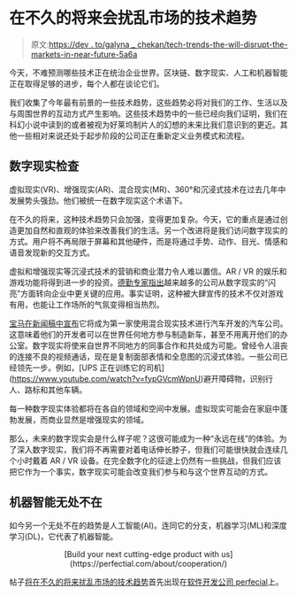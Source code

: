 # 在不久的将来会扰乱市场的技术趋势

> 原文:[https://dev . to/galyna _ chekan/tech-trends-the-will-disrupt-the-markets-in-near-future-5a6a](https://dev.to/galyna_chekan/tech-trends-that-will-disrupt-markets-in-the-nearest-future-5a6a)

今天，不难预测哪些技术正在统治企业世界。区块链、数字现实、人工和机器智能正在取得足够的进步，每个人都在谈论它们。

我们收集了今年最有前景的一些技术趋势，这些趋势必将对我们的工作、生活以及与周围世界的互动方式产生影响。这些技术趋势中的一些已经向我们证明，我们在科幻小说中读到的或者被视为好莱坞制片人的幻想的未来比我们意识到的更近。其他一些相对来说还处于起步阶段的公司正在重新定义业务模式和流程。

## 数字现实检查

虚拟现实(VR)、增强现实(AR)、混合现实(MR)、360°和沉浸式技术在过去几年中发展势头强劲。他们被统一在数字现实这个术语下。

在不久的将来，这种技术趋势只会加强，变得更加复杂。今天，它的重点是通过创造更加自然和直观的体验来改善我们的生活。另一个改进将是我们访问数字现实的方式。用户将不再局限于屏幕和其他硬件，而是将通过手势、动作、目光、情感和语音发现新的交互方式。

虚拟和增强现实等沉浸式技术的营销和商业潜力令人难以置信。AR / VR 的娱乐和游戏功能将得到进一步的投资。[德勤专家指出](https://www2.deloitte.com/insights/us/en/focus/tech-trends/2018/immersive-technologies-digital-reality.html)越来越多的公司从数字现实的“闪亮”方面转向企业中更关键的应用。事实证明，这种被大肆宣传的技术不仅对游戏有用，也能让工作场所的气氛变得相当热烈。

[宝马在新闻稿中宣布](https://www.press.bmwgroup.com/global/article/detail/T0258902EN/bmw-opts-to-incorporate-htc-vive-vr-headsets-and-mixed-reality-into-the-development-of-new-vehicle-models-computer-images-instead-of-laboriously-constructed-draft-models:-greater-flexibility-faster-results-and-lower-costs')它将成为第一家使用混合现实技术进行汽车开发的汽车公司。这意味着他们的开发者可以在世界任何地方参与制造新车，甚至不用离开他们的办公室。数字现实将使来自世界不同地方的同事合作和共处成为可能。曾经令人沮丧的连接不良的视频通话，现在是复制面部表情和全息图的沉浸式体验。一些公司已经领先一步。例如，[UPS 正在训练它的司机](https://www.youtube.com/watch?v=fypGVcmWpnU)避开障碍物，识别行人、路标和其他车辆。

每一种数字现实体验都将在各自的领域和空间中发展。虚拟现实可能会在家庭中蓬勃发展，而商业显然是增强现实的领域。

那么，未来的数字现实会是什么样子呢？这很可能成为一种“永远在线”的体验。为了深入数字现实，我们将不再需要对着电话伸长脖子，但我们可能很快就会连续几个小时戴着 AR / VR 设备。在完全数字化的征途上仍然有一些挑战，但我们应该把它作为一个事实，数字现实可能会改变我们参与和与这个世界互动的方式。

## 机器智能无处不在

如今另一个无处不在的趋势是人工智能(AI)。连同它的分支，机器学习(ML)和深度学习(DL)，它代表了机器智能。

<center>[Build your next cutting-edge product with us](https://perfectial.com/about/cooperation/)</center>

帖子[将在不久的将来扰乱市场的技术趋势](https://perfectial.com/blog/tech-trends-to-disrupt-markets/)首先出现在[软件开发公司 perfecial](https://perfectial.com)上。